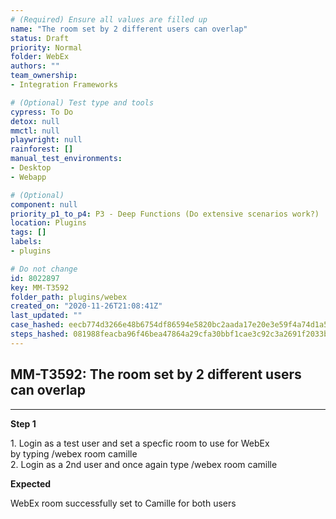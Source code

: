 ```yaml
---
# (Required) Ensure all values are filled up
name: "The room set by 2 different users can overlap"
status: Draft
priority: Normal
folder: WebEx
authors: ""
team_ownership: 
- Integration Frameworks

# (Optional) Test type and tools
cypress: To Do
detox: null
mmctl: null
playwright: null
rainforest: []
manual_test_environments: 
- Desktop
- Webapp

# (Optional)
component: null
priority_p1_to_p4: P3 - Deep Functions (Do extensive scenarios work?)
location: Plugins
tags: []
labels: 
- plugins

# Do not change
id: 8022897
key: MM-T3592
folder_path: plugins/webex
created_on: "2020-11-26T21:08:41Z"
last_updated: ""
case_hashed: eecb774d3266e48b6754df86594e5820bc2aada17e20e3e59f4a74d1a5d2e386ca55d8dd342d22f860fce996687a4a96
steps_hashed: 081988feacba96f46bea47864a29cfa30bbf1cae3c92c3a2691f2033b6d1c5e02342de4090609b46b5849b36a1e54440
---
```


## MM-T3592: The room set by 2 different users can overlap

---

**Step 1**

1\. Login as a test user and set a specfic room to use for WebEx\
by typing /webex room camille\
2\. Login as a 2nd user and once again type /webex room camille

**Expected**

WebEx room successfully set to Camille for both users
